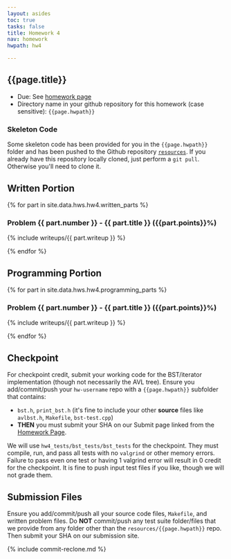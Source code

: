 ```yaml
---
layout: asides
toc: true
tasks: false
title: Homework 4
nav: homework
hwpath: hw4

---
```


## {{page.title}}

+ Due: See [homework page]({{site.baseurl}}/homework/index.html)
+ Directory name in your github repository for this homework (case sensitive): `{{page.hwpath}}`

### Skeleton Code
Some skeleton code has been provided for you in the `{{page.hwpath}}` folder and has been pushed to the Github repository [`resources`](https://github.com/{{site.data.main.github_org}}/resources/ ). If you already have this repository locally cloned, just perform a `git pull`.  Otherwise you'll need to clone it.


## Written Portion


{% for part in site.data.hws.hw4.written_parts %}

### Problem {{ part.number }} - {{ part.title }} ({{part.points}}%)

{% include writeups/{{ part.writeup }} %}

{% endfor %}


## Programming Portion

{% for part in site.data.hws.hw4.programming_parts %}

### Problem {{ part.number }} - {{ part.title }} ({{part.points}}%)

{% include writeups/{{ part.writeup }} %}

{% endfor %}

## Checkpoint

For checkpoint credit, submit your working code for the BST/iterator implementation (though not necessarily the AVL tree). Ensure you add/commit/push your `hw-username` repo with a `{{page.hwpath}}` subfolder that contains:

  - `bst.h`, `print_bst.h` (it's fine to include your other **source** files like `avlbst.h`, `Makefile`, `bst-test.cpp`)
  - **THEN** you must submit your SHA on our Submit page linked from the [Homework Page]({{site.baseurl}}/homeworks/).


We will use `hw4_tests/bst_tests/bst_tests` for the checkpoint.  They must compile, run, and pass all tests with no `valgrind` or other memory errors.  Failure to pass even one test or having 1 valgrind error will result in 0 credit for the checkpoint.  It is fine to push input test files if you like, though we will not grade them.


## Submission Files

Ensure you add/commit/push all your source code files, `Makefile`, and written problem files.  Do **NOT** commit/push any test suite folder/files that we provide from any folder other than the `resources/{{page.hwpath}}` repo.  Then submit your SHA on our submission site.

{% include commit-reclone.md %}

